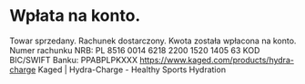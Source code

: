 # Wpłata na konto.
Towar sprzedany. Rachunek dostarczony. Kwota została wpłacona na konto.
Numer rachunku NRB: PL 8516 0014 6218 2200 1520 1405 63
KOD BIC/SWIFT Banku: PPABPLPKXXX
https://www.kaged.com/products/hydra-charge
Kaged | Hydra-Charge - Healthy Sports Hydration

